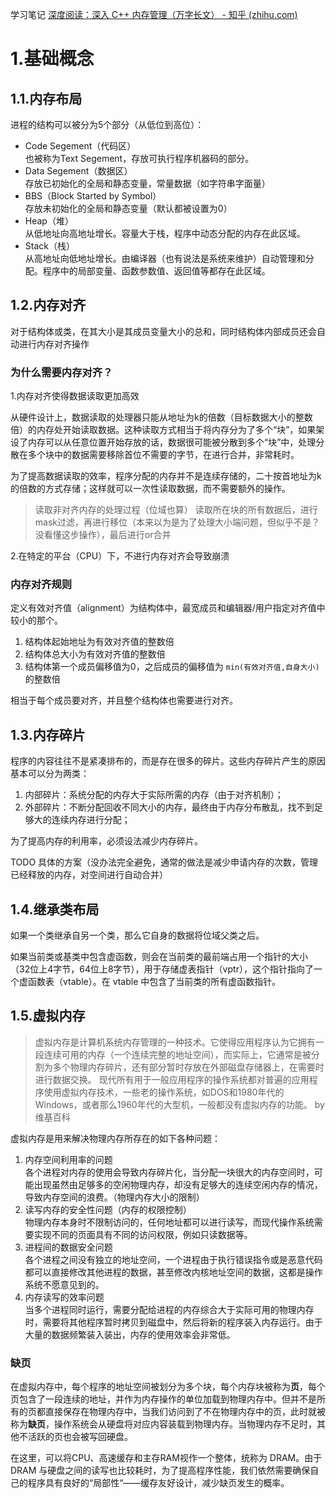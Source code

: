 学习笔记 [深度阅读：深入 C++ 内存管理（万字长文） - 知乎 (zhihu.com)](https://zhuanlan.zhihu.com/p/344377490#:~:text=%E8%AF%B4%E5%88%B0%20C++%20%E7%9A%84)

# 1.基础概念
## 1.1.内存布局

进程的结构可以被分为5个部分（从低位到高位）：
 - Code Segement（代码区）<br>也被称为Text Segement，存放可执行程序机器码的部分。
 - Data Segement（数据区）<br>存放已初始化的全局和静态变量，常量数据（如字符串字面量）
 - BBS（Block Started by Symbol）<br>存放未初始化的全局和静态变量（默认都被设置为0）
 - Heap（堆）<br>从低地址向高地址增长。容量大于栈，程序中动态分配的内存在此区域。
 - Stack（栈）<br>从高地址向低地址增长。由编译器（也有说法是系统来维护）自动管理和分配。程序中的局部变量、函数参数值、返回值等都存在此区域。

## 1.2.内存对齐

对于结构体或类，在其大小是其成员变量大小的总和，同时结构体内部成员还会自动进行内存对齐操作

### 为什么需要内存对齐？

1.内存对齐使得数据读取更加高效

从硬件设计上，数据读取的处理器只能从地址为k的倍数（目标数据大小的整数倍）的内存处开始读取数据。这种读取方式相当于将内存分为了多个“块”，如果架设了内存可以从任意位置开始存放的话，数据很可能被分散到多个“块”中，处理分散在多个块中的数据需要移除首位不需要的字节，在进行合并，非常耗时。

为了提高数据读取的效率，程序分配的内存并不是连续存储的，二十按首地址为k的倍数的方式存储；这样就可以一次性读取数据，而不需要额外的操作。

> 读取非对齐内存的处理过程（位域也算）
> 读取所在块的所有数据后，进行mask过滤，再进行移位（本来以为是为了处理大小端问题，但似乎不是？没看懂这步操作），最后进行or合并

2.在特定的平台（CPU）下，不进行内存对齐会导致崩溃

### 内存对齐规则

定义有效对齐值（alignment）为结构体中，最宽成员和编辑器/用户指定对齐值中较小的那个。

1. 结构体起始地址为有效对齐值的整数倍
2. 结构体总大小为有效对齐值的整数倍
3. 结构体第一个成员偏移值为0，之后成员的偏移值为 `min(有效对齐值,自身大小)` 的整数倍

相当于每个成员要对齐，并且整个结构体也需要进行对齐。

## 1.3.内存碎片

程序的内容往往不是紧凑排布的，而是存在很多的碎片。这些内存碎片产生的原因基本可以分为两类：

1. 内部碎片：系统分配的内存大于实际所需的内存（由于对齐机制）；
2. 外部碎片：不断分配回收不同大小的内存，最终由于内存分布散乱，找不到足够大的连续内存进行分配；

为了提高内存的利用率，必须设法减少内存碎片。

TODO 具体的方案（没办法完全避免，通常的做法是减少申请内存的次数，管理已经释放的内存，对空间进行自动合并）

## 1.4.继承类布局

如果一个类继承自另一个类，那么它自身的数据将位域父类之后。

如果当前类或基类中包含虚函数，则会在当前类的最前端占用一个指针的大小（32位上4字节，64位上8字节），用于存储虚表指针（vptr），这个指针指向了一个虚函数表（vtable）。在 vtable 中包含了当前类的所有虚函数指针。

## 1.5.虚拟内存

> 虚拟内存是计算机系统内存管理的一种技术。它使得应用程序认为它拥有一段连续可用的内存（一个连续完整的地址空间），而实际上，它通常是被分割为多个物理内存碎片，还有部分暂时存放在外部磁盘存储器上，在需要时进行数据交换。
> 现代所有用于一般应用程序的操作系统都对普遍的应用程序使用虚拟内存技术，一些老的操作系统，如DOS和1980年代的Windows，或者那么1960年代的大型机，一般都没有虚拟内存的功能。
> by 维基百科

虚拟内存是用来解决物理内存所存在的如下各种问题：

1. 内存空间利用率的问题<br>各个进程对内存的使用会导致内存碎片化，当分配一块很大的内存空间时，可能出现虽然由足够多的空闲物理内存，却没有足够大的连续空闲内存的情况，导致内存空间的浪费。（物理内存大小的限制）
2. 读写内存的安全性问题（内存的权限控制）<br>物理内存本身时不限制访问的，任何地址都可以进行读写，而现代操作系统需要实现不同的页面具有不同的访问权限，例如只读数据等。
3. 进程间的数据安全问题<br>各个进程之间没有独立的地址空间，一个进程由于执行错误指令或是恶意代码都可以直接修改其他进程的数据，甚至修改内核地址空间的数据，这都是操作系统不愿意见到的。
4. 内存读写的效率问题<br>当多个进程同时运行，需要分配给进程的内存综合大于实际可用的物理内存时，需要将其他程序暂时拷贝到磁盘中，然后将新的程序装入内存运行。由于大量的数据频繁装入装出，内存的使用效率会非常低。

### 缺页

在虚拟内存中，每个程序的地址空间被划分为多个块，每个内存块被称为**页**，每个页包含了一段连续的地址，并作为内存操作的单位加载到物理内存中。但并不是所有的页都直接保存在物理内存中，当我们访问到了不在物理内存中的页，此时就被称为**缺页**，操作系统会从硬盘将对应内容装载到物理内存。当物理内存不足时，其他不活跃的页也会被写回硬盘。

在这里，可以将CPU、高速缓存和主存RAM视作一个整体，统称为 DRAM。由于 DRAM 与硬盘之间的读写也比较耗时，为了提高程序性能，我们依然需要确保自己的程序具有良好的“局部性“——缓存友好设计，减少缺页发生的概率。
